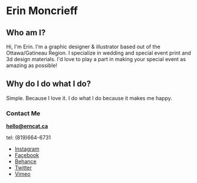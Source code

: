 # Erin Moncrieff

## Who am I?

Hi, I'm Erin. I'm a graphic designer & illustrator based out of the Ottawa/Gatineau Region. 
I specialize in wedding and special event print and 3d design materials. I'd love to play a part in making your special event as amazing as possible!

## Why do I do what I do?

Simple. Because I love it. I do what I do because it makes me happy.

### Contact Me

**[hello@erncat.ca](mailto:hello@erncat.ca)**

tel: (819)664-6731

- [Instagram](https://instagram.com/erncat/)
- [Facebook](https://www.facebook.com/erncat91)
- [Behance](https://www.behance.net/erncat)
- [Twitter](https://twitter.com/erncatdesign)
- [Vimeo](https://vimeo.com/erncat)